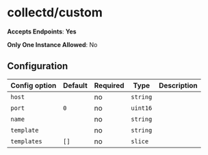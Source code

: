 <!--- GENERATED BY gomplate from scripts/docs/monitor-page.md.tmpl --->

# collectd/custom


**Accepts Endpoints**: **Yes**

**Only One Instance Allowed**: No

## Configuration

| Config option | Default | Required | Type | Description |
| --- | --- | --- | --- | --- |
| `host` |  | no | `string` |  |
| `port` | `0` | no | `uint16` |  |
| `name` |  | no | `string` |  |
| `template` |  | no | `string` |  |
| `templates` | `[]` | no | `slice` |  |











